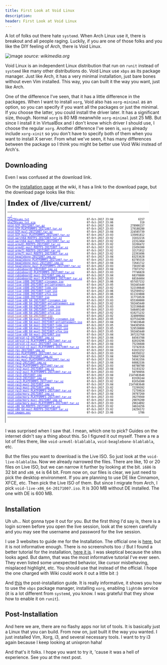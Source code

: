 ```yaml
---
title: First Look at Void Linux
description:
header: First Look at Void Linux
---
```


A lot of folks out there hate `systemd`. When Arch Linux use it, there is breakout and all people raging. Luckily, if you are one of those folks and you like the DIY feeling of Arch, there is Void Linux.

![image](https://upload.wikimedia.org/wikipedia/commons/thumb/0/02/Void_Linux_logo.svg/1200px-Void_Linux_logo.svg.png "Void")
*source: wikimedia.org*

Void Linux is an independent Linux distribution that run on `runit` instead of `systemd` like many other distributions do. Void Linux use `xbps` as its package manager. Just like Arch, it has a very minimal installation, just bare bones without even Vim installed. This way, you can built it the way you want, just like Arch.

One of the difference I've seen, that it has a little difference in the packages. When I want to install `xorg`, Void also has `xorg-minimal` as an option, so you can specify if you want all the packages or just the minimal. If you choose the latter, you could install the driver later. It has a significant size, though. Normal `xorg` is 80 MB meanwhile `xorg-minimal` just 25 MB. But since I install it in VirtualBox and I don't know which driver I should use, I choose the regular `xorg`. Another difference I've seen is, `xorg` already include `xorg-xinit` so you don't have to specify both of them when you want to install X server. From what we've seen, it has many differences between the package so I think you might be better use Void Wiki instead of Arch's.

## Downloading

Even I was confused at the download link.

On the [installation page](https://wiki.voidlinux.eu/Installation) at the wiki, it has a link to the download page, but the download page looks like this:

![image](img/void/download.png "Download Page" )

I was surprised when I saw that. I mean, which one to pick? Guides on the internet didn't say a thing about this. So I figured it out myself. There a re a lot of files there, like `void-armv6l-blablabla`, `void-beaglebone-blablabla`, etc.

But the files you want to download is the Live ISO. So just look at the `void-live-blablalba`. Now we already narrowed the files. There are like, 10 or 20 files on Live ISO, but we can narrow it further by looking at the bit. `i686` is 32 bit and `x86_64` is 64 bit. From now on, our files is clear, we just need to pick the desktop environment. If you are planning to use DE like Cinnamon, XFCE, etc. Then pick the Live ISO of them. But since I migrate from Arch, I pick `void-live-x86_64-20171007.iso`. It is 300 MB without DE installed. The one with DE is 600 MB.

## Installation

Uh uh... Not gonna type it out for you. But the first thing I'd say is, there is a login screen before you open the live session, look at the screen carefully and you may see the username and password for the live session.

I use 3 websites to guide me for the Installation. The official one is [here](https://wiki.voidlinux.eu/Installation), but it is not informative enough. There is no screenshots too :/ But I found a better tutorial for the installation, [here it is](http://www.troubleshooters.com/linux/void/quickinst.htm). I was skeptical because the sites looks aged. But damn, that was the most informative tutorial I've ever seen. They even listed some unexpected behavior, like cursor misbehaving, misplaced highlight, etc. You should use that instead of the official. I hope the one charged with Wiki could work it out a little bit :)

And [this](https://wiki.voidlinux.eu/Post_Installation) the post-installation guide. It is really informative, it shows you how to use the `xbps` package manager, installing `xorg`, enabling `lightdm` service (it is a lot different from `systemd`, you know. I was grateful that they show how to enable it on `runit`).

## Post-Installation

And here we are, there are no flashy apps nor lot of tools. It is basically just a Linux that you can build. From now on, just built it the way you wanted. I just installed Vim, Xorg, i3, and several necessary tools. I want to try i3 again because I keep looking at unixpron haha!

And that's it folks. I hope you want to try it, 'cause it was a hell of experience. See you at the next post.





